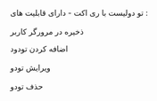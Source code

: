تو دولیست با ری اکت - دارای قابلیت های : 
<br><br/>
ذخیره در مرورگر کاربر

اضافه کردن تودود
<br><br/>
ویرایش تودو
<br><br/>
حذف تودو
